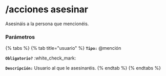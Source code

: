 # /acciones asesinar

Asesináis a la persona que mencionéis.

### Parámetros

{% tabs %}
{% tab title="usuario" %}
**`Tipo:`** @mención

**`Obligatorio?`** :white\_check\_mark:

**`Descripción:`** Usuario al que le asesinaréis.
{% endtab %}
{% endtabs %}
